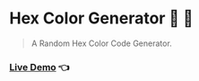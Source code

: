 # Hex Color Generator 🔵  🔴
> A Random Hex Color Code Generator.

### [Live Demo](https://iraul.github.io/hex-color-generator/) 👈
